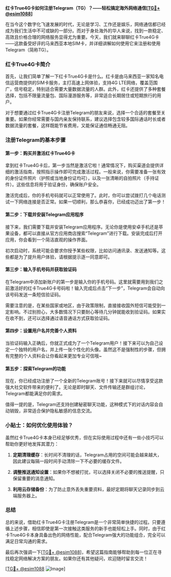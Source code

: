 **红卡True4G卡如何注册Telegram（TG）？——轻松搞定海外网络通信[[TG💪+ @esim1088](https://t.me/s/esim1088)]**

在当今这个数字化飞速发展的时代，无论是学习、工作还是娱乐，网络通信都已经成为我们生活中不可或缺的一部分。而对于身处海外的华人来说，找到一款稳定、高效且价格合理的网络服务显得尤为重要。今天，我们就来聊聊红卡True4G卡——这款备受好评的马来西亚本地SIM卡，并详细讲解如何使用它来注册和使用Telegram（简称TG）。

### 红卡True4G卡简介

首先，让我们简单了解一下红卡True4G卡是什么。红卡是由马来西亚一家知名电信运营商提供的SIM卡服务，主打高速上网体验，支持4G LTE网络，覆盖范围广，信号稳定，特别适合需要大量数据流量的人群。此外，红卡还提供了多种套餐选择，包括不限量流量包、国际漫游服务等，非常适合长期居住或短期旅行的用户。

对于想要通过红卡True4G卡注册Telegram的朋友来说，选择一个合适的套餐至关重要。如果你经常需要与国内亲友保持联系，建议选择包含较多国际通话时长或者数据流量的套餐，这样既能节省费用，又能保证通信畅通无阻。

### 注册Telegram的基本步骤

#### 第一步：购买并激活红卡True4G卡

拿到红卡True4G卡后，第一步当然是激活它啦！通常情况下，购买渠道会提供详细的激活指南，按照指示操作即可完成激活过程。一般来说，你需要准备一张有效的身份证件照片（护照或当地身份证均可），以及一张清晰的自拍照片（手持证件）。这些信息将用于验证身份，确保账户安全。

激活完成后，你的手机号码就可以正常使用了。此时，你可以尝试拨打几个电话测试一下网络连接是否正常。如果一切顺利，那么恭喜你，已经成功迈出了第一步！

#### 第二步：下载并安装Telegram应用程序

接下来，我们需要下载并安装Telegram应用程序。无论你是使用安卓手机还是苹果设备，都可以直接从官方应用商店搜索“Telegram”进行下载。安装完成后打开应用，你会看到一个简洁直观的操作界面。

初次启动时，系统可能会要求你授予某些权限，比如访问通讯录、发送通知等。这些都是为了提升用户体验，请根据提示逐一同意即可。

#### 第三步：输入手机号码并获取验证码

在Telegram中添加新账户的第一步是输入你的手机号码。这里就需要用到我们之前激活好的红卡True4G卡号码啦！输入完成后点击“下一步”，Telegram会自动向该号码发送一条短信验证码。

需要注意的是，在某些国家或地区，由于政策限制，直接接收国外短信可能受到一定影响。不过别担心，大多数情况下只要耐心等待几分钟就能收到验证码。如果实在收不到，还可以选择通过语音通话方式获取验证码。

#### 第四步：设置用户名并完善个人资料

当验证码输入正确后，你就正式成为了一个Telegram用户！接下来可以为自己设定一个独特的用户名，并上传一张个性化的头像。虽然这不是强制性的步骤，但拥有完整的个人资料会让你看起来更加专业可信哦~

#### 第五步：探索Telegram的功能

现在，你已经成功注册了一个全新的Telegram账号！接下来就可以尽情享受这款强大社交软件带来的便利了。无论是即时聊天、文件传输还是群组讨论，Telegram都能满足你的需求。

值得一提的是，Telegram还支持创建秘密聊天功能，这种模式下的对话内容会自动销毁，非常适合保护隐私敏感的信息交流。

### 小贴士：如何优化使用体验？

虽然红卡True4G卡本身已经足够优秀，但在实际使用过程中还有一些小技巧可以帮助你更好地发挥其潜力：

1. **定期清理缓存**：长时间不清理的话，Telegram占用的空间可能会越来越大，因此建议每隔一段时间手动清除一下不必要的缓存文件。
   
2. **调整推送通知设置**：如果你不想被打扰，可以选择关闭不必要的推送提醒，只保留重要的消息通知。
   
3. **利用云存储备份**：为了防止意外丢失重要资料，最好定期将聊天记录同步到云端服务器上。

### 总结

总的来说，借助红卡True4G卡注册Telegram是一个非常简单快捷的过程。只要遵循上述步骤，相信即使是第一次接触这类服务的新手也能轻松上手。同时，由于红卡True4G卡本身具备出色的网络性能，配合Telegram强大的功能组合，完全可以满足日常沟通的需求。

最后再次强调一下[[TG💪+ @esim1088](https://t.me/s/esim1088)]，希望这篇指南能够帮助到每一位正在寻找稳定网络解决方案的朋友。如果你还有其他疑问，欢迎随时留言交流！

[[TG💪+ @esim1088](https://t.me/s/esim1088) ![Image](https://i.postimg.cc/4NQfJmqS/Snipaste-2025-05-13-00-14-12.png)]
